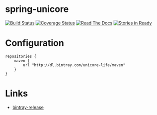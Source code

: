 # spring-unicore

[![Build Status](https://travis-ci.org/unicore-life/spring-unicore.svg)](https://travis-ci.org/unicore-life/spring-unicore)
[![Coverage Status](https://coveralls.io/repos/unicore-life/spring-unicore/badge.svg?branch=master&service=github)](https://coveralls.io/github/unicore-life/spring-unicore?branch=master)
[![Read The Docs](https://readthedocs.org/projects/spring-unicore/badge/?version=latest)](http://spring-unicore.readthedocs.org)
[![Stories in Ready](https://badge.waffle.io/unicore-life/spring-unicore.svg?label=ready&title=Ready)](http://waffle.io/unicore-life/spring-unicore)

# Configuration

```
repositories {
    maven {
        url "http://dl.bintray.com/unicore-life/maven"
    }
}
```

# Links

* [bintray-release](http://github.com/novoda/bintray-release)
